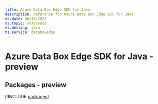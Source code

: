 ```yaml
---
title: Azure Data Box Edge SDK for Java
description: Reference for Azure Data Box Edge SDK for Java
ms.date: 06/10/2025
ms.topic: reference
ms.devlang: java
ms.service: databoxedge
---
```

# Azure Data Box Edge SDK for Java - preview
## Packages - preview
[!INCLUDE [packages](data-box-edge-index.md)]